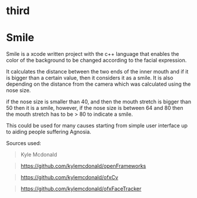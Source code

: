 third
=====
# Smile

Smile is a xcode written project with the c++ language that enables the color of the background to be changed according to the facial expression. 

It calculates the distance between the two ends of the inner mouth and if it is bigger than a certain value, then it considers it as a smile. It is also depending on the distance from the camera which was calculated using the nose size. 

if the nose size is smaller than 40, and then the mouth stretch is bigger than 50 then it is a smile, however, if the nose size is between 64 and 80 then the mouth stretch has to be > 80 to indicate a smile.
 
This could be used for many causes starting from simple user interface up to aiding people suffering Agnosia. 

Sources used: 
>Kyle Mcdonald

>https://github.com/kylemcdonald/openFrameworks

>https://github.com/kylemcdonald/ofxCv

>https://github.com/kylemcdonald/ofxFaceTracker
